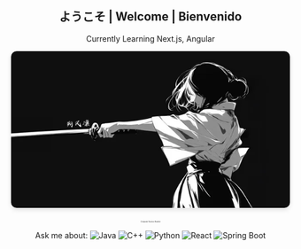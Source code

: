<div align="center">
  <h2>ようこそ | Welcome | Bienvenido</h2>
  <p>Currently Learning Next.js, Angular</p>
  <img src="https://github.com/NingJjwo/NingJjwo/blob/main/backgroundl.png" 
       alt="Profile Background" 
       style="width: 100%; 
              max-width: 1200px; 
              height: auto; 
              min-height: 200px; 
              max-height: 500px; 
              object-fit: cover; 
              object-position: center; 
              border-radius: 10px; 
              box-shadow: 0 4px 8px rgba(0,0,0,0.1);">
  <br><br>
</div>
<p align="center" style="font-size: 20%;"><em>Computer Science Student</em></p>
<p align="center">
  Ask me about: 
  <img src="https://cdn.jsdelivr.net/npm/simple-icons@v9/icons/java.svg" alt="Java" width="20" height="20">
  <img src="https://cdn.jsdelivr.net/npm/simple-icons@v9/icons/cplusplus.svg" alt="C++" width="20" height="20">
  <img src="https://cdn.jsdelivr.net/npm/simple-icons@v9/icons/python.svg" alt="Python" width="20" height="20">
  <img src="https://cdn.jsdelivr.net/npm/simple-icons@v9/icons/react.svg" alt="React" width="20" height="20">
  <img src="https://cdn.jsdelivr.net/npm/simple-icons@v9/icons/springboot.svg" alt="Spring Boot" width="20" height="20">
</p>


